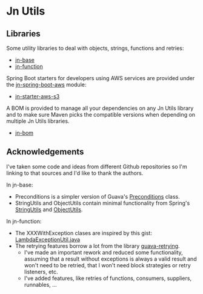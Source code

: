 # Jn Utils

## Libraries

Some utility libraries to deal with objects, strings, functions and retries:
* [jn-base](jn-base/README.md)
* [jn-function](jn-function/README.md)

Spring Boot starters for developers using AWS services are provided under the
[jn-spring-boot-aws](jn-spring-boot-aws/README.md) module:
* [jn-starter-aws-s3](jn-spring-boot-aws/jn-starter-aws-s3/README.md)

A BOM is provided to manage all your dependencies on any Jn Utils library and to make
sure Maven picks the compatible versions when depending on multiple Jn Utils libraries.
* [jn-bom](jn-bom/README.md)

## Acknowledgements

I've taken some code and ideas from different Github repositories so I'm linking to that
sources and I'd like to thank the authors.

In jn-base:
* Preconditions is a simpler version of Guava's 
[Preconditions](https://github.com/google/guava/blob/master/guava/src/com/google/common/base/Preconditions.java) class.
* StringUtils and ObjectUtils contain minimal functionality from Spring's 
[StringUtils](https://github.com/spring-projects/spring-framework/blob/master/spring-core/src/main/java/org/springframework/util/StringUtils.java)
and [ObjectUtils](https://github.com/spring-projects/spring-framework/blob/master/spring-core/src/main/java/org/springframework/util/ObjectUtils.java).

In jn-function:
* The XXXWithException clases are inspired by this gist:
[LambdaExceptionUtil.java](https://gist.github.com/jomoespe/ea5c21722b693c09c38bf6286226cd92)
* The retrying features borrow a lot from the library [guava-retrying](https://github.com/rholder/guava-retrying).
  * I've made an important rework and reduced some functionality, assuming that a result without exceptions is 
  always a valid result and won't need to be retried, that I won't need block strategies or retry
  listeners, etc.
  * I've added features, like retries of functions, consumers, suppliers, runnables, ...